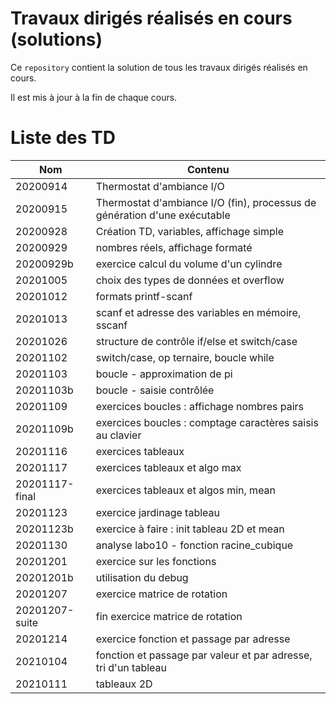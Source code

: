 # Travaux dirigés réalisés en cours (solutions)

Ce `repository` contient la solution de tous les travaux dirigés réalisés en cours.

Il est mis à jour à la fin de chaque cours.

# Liste des TD

| Nom | Contenu |
|---|---|
| 20200914 | Thermostat d'ambiance I/O |
| 20200915 | Thermostat d'ambiance I/O (fin), processus de génération d'une exécutable |
| 20200928 | Création TD, variables, affichage simple |
| 20200929 | nombres réels, affichage formaté |
| 20200929b | exercice calcul du volume d'un cylindre |
| 20201005 | choix des types de données et overflow |
| 20201012 | formats printf-scanf |
| 20201013 | scanf et adresse des variables en mémoire, sscanf |
| 20201026 | structure de contrôle if/else et switch/case |
| 20201102 | switch/case, op ternaire, boucle while |
| 20201103 | boucle - approximation de pi |
| 20201103b | boucle - saisie contrôlée |
| 20201109 |  exercices boucles : affichage nombres pairs | 
| 20201109b |  exercices boucles : comptage caractères saisis au clavier| 
| 20201116 |  exercices tableaux | 
| 20201117 |  exercices tableaux et algo max| 
| 20201117-final |  exercices tableaux et algos min, mean| 
| 20201123 |  exercice jardinage tableau| 
| 20201123b |  exercice à faire : init tableau 2D et mean| 
| 20201130 |  analyse labo10 - fonction racine_cubique| 
| 20201201 | exercice sur les fonctions  |
| 20201201b | utilisation du debug  |
| 20201207 | exercice matrice de rotation |
| 20201207-suite | fin exercice matrice de rotation |
| 20201214 | exercice fonction et passage par adresse |
| 20210104 | fonction et passage par valeur et par adresse, tri d'un tableau |
| 20210111 | tableaux 2D |


